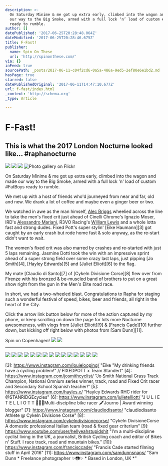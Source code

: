 ```yaml
---
description: >-
  On Saturday Minime & me got up extra early, climbed into the wagon and made
  our way to the Big Smoke, armed with a full lock ‘n’ load of custom #FatBoys
  ready to rumble.
author: []
datePublished: '2017-06-25T20:28:48.064Z'
dateModified: '2017-06-25T20:28:46.675Z'
title: F-Fast!
publisher:
  name: Spin On These
  url: 'http://spinonthese.com/'
via: {}
inFeed: true
sourcePath: _posts/2017-06-11-c04f2cd6-0a5a-486a-9ed5-2ef80e6e1bd2.md
hasPage: true
starred: false
datePublishedOriginal: '2017-06-11T14:47:10.677Z'
url: f-fast/index.html
_context: 'http://schema.org'
_type: Article

---
```

# F-Fast!

## This is what the 2017 London Nocturne looked like... \#raphanocturne
![](https://the-grid-user-content.s3-us-west-2.amazonaws.com/cca51685-0943-45c3-b0f5-9f6c26c10201.jpg)
![](https://the-grid-user-content.s3-us-west-2.amazonaws.com/cd013131-a99e-41e0-939e-da5a4c967fe2.jpg)
![](https://the-grid-user-content.s3-us-west-2.amazonaws.com/f4646987-0a8a-4fc4-9f0e-873e436d0687.jpg)
![Photo gallery on Flickr](https://s3-us-west-2.amazonaws.com/the-grid-img/p/d0c6efefc3f98b3b1b90bd1a860fc3557878e2cc.jpg)

On Saturday Minime & me got up extra early, climbed into the wagon and made our way to the Big Smoke, armed with a full lock 'n' load of custom \#FatBoys ready to rumble.

We met up with a host of friends who'd journeyed from near and far, old and new. We drank a lot of coffee and maybe even a ginger beer or two.

We watched in awe as the man himself, [Alec Briggs][0] wheelied across the line to take the men's fixed crit just ahead of Cinelli Chrome's Ignazio Moser, IRD's [Alessandro Mariani][1], R3VO Racing's [William Lewis][2] and a whole lotta fast and strong dudes. Fixed Pott's super stylin' [Eike Haumann][3] got caught by an early crash but rode home fast & solo anyway, as the re-start didn't want to wait.

The women's fixed crit was also marred by crashes and re-started with just 5 laps remaining. Jasmine Dotti took the win with an impressive sprint ahead of a super strong field over some crazy last laps, just pipping [Jo Smith][4], [Hayley Edwards][5] and [Juliet Elliott][6] to the flag.

My mate [Claudio di Santo][7] of [Cykeln Divisione Corse][8] flew over from Firenze with his bronzed & be-muscled band of brothers to put on a great show right from the gun in the Men's Elite road race.

In short, we had a two-wheeled blast. Congratulations to Rapha for staging such a wonderful festival of speed, bikes, beer and friends, all right in the heart of the City.

Click the arrow link button below for more of the action captured by my phone, or keep scrolling on down the page for lots more Nocturne awesomeness, with vlogs from [Juliet Elliott][9] & [Francis Cade][10] further down, but kicking off right below with photos from [Sam Dunn][11].

Spin on Copenhagen!
![](https://the-grid-user-content.s3-us-west-2.amazonaws.com/8ecdb1d3-2d7a-4ca1-af78-7c348e0a379d.jpg)
![](https://the-grid-user-content.s3-us-west-2.amazonaws.com/6712472f-f2fa-429b-85e3-deb2a2e0c968.jpg)

---

![](https://the-grid-user-content.s3-us-west-2.amazonaws.com/99a921a8-1ccc-4bf4-b845-3c53efb25fbf.jpg)
![](https://the-grid-user-content.s3-us-west-2.amazonaws.com/4be82179-865e-46ea-b142-720b840c5708.jpg)
![](https://the-grid-user-content.s3-us-west-2.amazonaws.com/46c8a2ad-d146-4eb7-8e47-be15122eebf8.jpg)
![](https://the-grid-user-content.s3-us-west-2.amazonaws.com/6e3c7567-2ec7-4bfb-b31f-5977b174cfa5.jpg)
![](https://the-grid-user-content.s3-us-west-2.amazonaws.com/f7987f53-f3b2-4909-9fae-1c5960ac2c27.jpg)
![](https://the-grid-user-content.s3-us-west-2.amazonaws.com/1ec49532-a78a-494d-b10c-400b985ee4cc.jpg)
![](https://the-grid-user-content.s3-us-west-2.amazonaws.com/c6819483-fe34-4834-83ff-934c69625fcc.jpg)
![](https://the-grid-user-content.s3-us-west-2.amazonaws.com/da609659-a1a4-4fbe-bf69-5598cf0f8134.jpg)
![](https://the-grid-user-content.s3-us-west-2.amazonaws.com/91e0c573-10ff-4808-a8a8-df7d00abec1b.jpg)
![](https://the-grid-user-content.s3-us-west-2.amazonaws.com/c4c0f045-857f-43ac-8551-2f70b9289d0f.jpg)
![](https://the-grid-user-content.s3-us-west-2.amazonaws.com/a5d35344-65c6-4f2b-9b77-e2877cedec04.jpg)
![](https://the-grid-user-content.s3-us-west-2.amazonaws.com/0b10aa9f-37a4-4522-baff-e330a5fa6eb8.jpg)
![](https://the-grid-user-content.s3-us-west-2.amazonaws.com/b2648221-2787-4774-be6c-5b1b367016da.jpg)
![](https://the-grid-user-content.s3-us-west-2.amazonaws.com/96653632-936c-4284-bae6-0b1952a9c187.jpg)
![](https://the-grid-user-content.s3-us-west-2.amazonaws.com/820abf80-3836-4285-b805-bdd5ad7d248e.jpg)

[0]: https://www.instagram.com/alec_pedaler/ "Alec Briggs Bikes & DJ antics. South London. Ride for @the5thfloor . As well as @iamspecialized (mad innit!) for fixed crits."
[1]: https://www.instagram.com/ale_mariani96/ "Alessandro Mariani • 01/05/1996 • Student • Cyclist • Snowboarder • Rider @ird_carrera_squadra_corse"
[2]: https://www.instagram.com/lewis_wil/ "William Lewis Rider for @revoracingteam"
[3]: https://www.instagram.com/louielooping/ "Eike "My drinking friends have a cycling problem!" // FIXEDPOTT x Team Standert"
[4]: https://www.instagram.com/josmithcyclist/ "Jo Smith National Grass Track Champion, National Omnium series winner, track, road and Fixed Crit racer and Secondary School Spanish teacher!"
[5]: https://www.instagram.com/hayles.e/ "Hayley Edwards RHC rider for @STANRIDGEcycles"
[6]: https://www.instagram.com/julietelliott/ "J U L I E T E L L I O T T 🚴🏼‍♀️Multi-discipline bike racer 🖋Journo | Award winning blogger"
[7]: https://www.instagram.com/claudiodisanto/ "claudiodisanto Athlete @ Cykeln Divisione Corse"
[8]: https://www.instagram.com/cykelndivisionecorse/ "Cykeln DivisioneCorse A domestic professional Italian team (road & fixed gear criterium"
[9]: https://www.youtube.com/user/hellyeahstupidshit "I'm a multi-discipline cyclist living in the UK, a journalist, British Cycling coach and editor of Bikes n' Stuff. I race track, road and mountain bikes."
[10]: https://www.instagram.com/francisccade/ "Francis Cade started filming stuff in April 2016"
[11]: https://www.instagram.com/samdunnsnaps/ "Sam Dunn * Freelance photographer ✨📷✨ * Based in London, UK *"